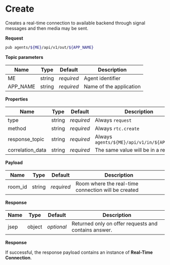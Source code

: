 # Create

Creates a real-time connection to available backend through signal messages and then media may be sent.

**Request**

```bash
pub agents/${ME}/api/v1/out/${APP_NAME}
```

**Topic parameters**

Name     | Type   | Default    | Description
-------- | ------ | ---------- | ------------------
ME       | string | _required_ | Agent identifier
APP_NAME | string | _required_ | Name of the application

**Properties**

Name             | Type   | Default    | Description
---------------- | ------ | ---------- | ------------------
type             | string | _required_ | Always `request`
method           | string | _required_ | Always `rtc.create`
response_topic   | string | _required_ | Always `agents/${ME}/api/v1/in/${APP_NAME}`
correlation_data | string | _required_ | The same value will be in a response

**Payload**

Name              | Type   | Default    | Description
----------------- | ------ | ---------- | ------------------
room_id           | string | _required_ | Room where the real-time connection will be created

**Response**

Name              | Type   | Default    | Description
----------------- | ------ | ---------- | ------------------
jsep              | object | _optional_ | Returned only on offer requests and contains answer.

**Response**

If successful, the response payload contains an instance of **Real-Time Connection**.
